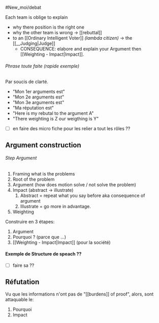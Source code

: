 #New_moi/debat 

Each team is oblige to explain
- why there position is the right one
- why the other team is wrong -> [[rebuttal]]
- to an [[Ordinary Intelligent Voter]] *(lambda citizen)* -> the [[__Judging|Judge]]
	- CONSEQUENCE: elabore and explain your Argument then [[Weighting - Impact|Impact]].

###### Phrase toute faite (rapide exemple) 
 Par soucis de clarté. 
- "Mon 1er arguments est"
- "Mon 2e arguments est"
- "Mon 3e arguments est"
- "Ma réputation est"
- "Here is my rebutal to the argument A"
- "There weighting is Z our weigthing is Y"
- [ ] en faire des micro fiche pour les relier a tout les rôles ??

## Argument construction
###### Step Argument
1. Framing what is the problems 
2. Root of the problem 
3. Argument (how does motion solve / not solve the problem) 
4. Impact (abstract -> illustrate)
	1. Abstract = repeat what you say before aka consequence of argument 
	2. Illustrate = go more in advantage. 
5. Weighting


Construire en 3 étapes: 
1. Argument
2. Pourquoi ? (parce que ...)
3. [[Weighting - Impact|Impact]] (pour la société)

#### Exemple de Structure de speach ??
- [ ] faire sa ??

## Réfutation
Vu que les informations n'ont pas de "[[burdens]] of proof", alors, sont attaquable le: 
1. Pourquoi
2. Impact